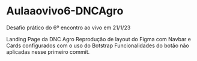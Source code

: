
# Aulaaovivo6-DNCAgro


Desafio prático do 6º encontro ao vivo em 21/1/23

Landing Page da DNC Agro
Reprodução de layout do Figma com Navbar e Cards configurados com o uso do Botstrap
Funcionalidades do botão não aplicadas nesse primeiro commit.
